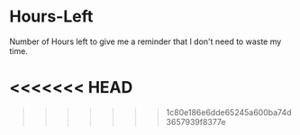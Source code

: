# Hours-Left
Number of Hours left to give me a reminder that I don't need to waste my time.

<<<<<<< HEAD
=======

>>>>>>> 1c80e186e6dde65245a600ba74d3657939f8377e
